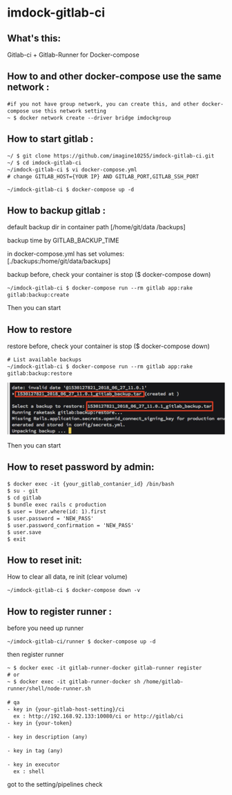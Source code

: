 imdock-gitlab-ci
====================================================

## What's this:

Gitlab-ci + Gitlab-Runner for Docker-compose


## How to and other docker-compose use the same network :

```
#if you not have group network, you can create this, and other docker-compose use this network setting
~ $ docker network create --driver bridge imdockgroup
```

## How to start gitlab :

```
~/ $ git clone https://github.com/imagine10255/imdock-gitlab-ci.git
~/ $ cd imdock-gitlab-ci
~/imdock-gitlab-ci $ vi docker-compose.yml
# change GITLAB_HOST={YOUR IP} AND GITLAB_PORT,GITLAB_SSH_PORT
```

```
~/imdock-gitlab-ci $ docker-compose up -d
```

## How to backup gitlab :

default backup dir in container path [/home/git/data    /backups]

backup time by GITLAB_BACKUP_TIME

in docker-compose.yml has set volumes: [./backups:/home/git/data/backups]


backup before, check your container is stop ($ docker-compose down)

```
~/imdock-gitlab-ci $ docker-compose run --rm gitlab app:rake gitlab:backup:create
```

Then you can start



## How to restore

restore before, check your container is stop ($ docker-compose down)

```
# List available backups
~/imdock-gitlab-ci $ docker-compose run --rm gitlab app:rake gitlab:backup:restore
```
<img src="./assets/img/gitlab-backup.png"/>

Then you can start


## How to reset password by admin:

```
$ docker exec -it {your_gitlab_contanier_id} /bin/bash
$ su - git
$ cd gitlab
$ bundle exec rails c production
$ user = User.where(id: 1).first
$ user.password = 'NEW_PASS'
$ user.password_confirmation = 'NEW_PASS'
$ user.save
$ exit
```


## How to reset init:

How to clear all data, re init (clear volume)

```
~/imdock-gitlab-ci $ docker-compose down -v
```


## How to register runner :

before you need up runner

```
~/imdock-gitlab-ci/runner $ docker-compose up -d
```

then register runner

```
~ $ docker exec -it gitlab-runner-docker gitlab-runner register
# or
~ $ docker exec -it gitlab-runner-docker sh /home/gitlab-runner/shell/node-runner.sh

# qa
- key in {your-gitlab-host-setting}/ci
  ex : http://192.168.92.133:10080/ci or http://gitlab/ci
- key in {your-token}

- key in description (any)

- key in tag (any)

- key in executor
  ex : shell
```

got to the setting/pipelines check
